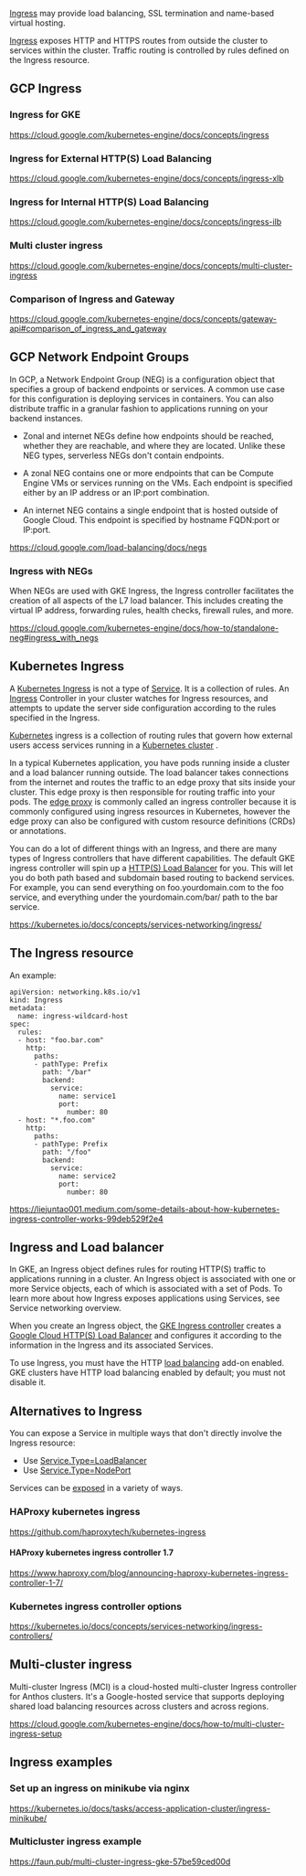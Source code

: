 

[Ingress](https://kubernetes.io/docs/concepts/services-networking/ingress/) may provide load balancing, SSL termination and name-based virtual hosting.

[Ingress](https://cloud.google.com/kubernetes-engine/docs/concepts/ingress) exposes HTTP and HTTPS routes from outside the cluster to services within the cluster. Traffic routing is controlled by rules defined on the Ingress resource.



## GCP Ingress

### Ingress for GKE

https://cloud.google.com/kubernetes-engine/docs/concepts/ingress


### Ingress for External HTTP(S) Load Balancing


https://cloud.google.com/kubernetes-engine/docs/concepts/ingress-xlb


### Ingress for Internal HTTP(S) Load Balancing

https://cloud.google.com/kubernetes-engine/docs/concepts/ingress-ilb


### Multi cluster ingress

https://cloud.google.com/kubernetes-engine/docs/concepts/multi-cluster-ingress


### Comparison of Ingress and Gateway

https://cloud.google.com/kubernetes-engine/docs/concepts/gateway-api#comparison_of_ingress_and_gateway


## GCP Network Endpoint Groups

In GCP, a Network Endpoint Group (NEG) is a configuration object that specifies a group of backend endpoints or services. 
A common use case for this configuration is deploying services in containers.
You can also distribute traffic in a granular fashion to applications running on your backend instances.

* Zonal and internet NEGs define how endpoints should be reached, whether they are reachable, and where they are located. Unlike these NEG types, serverless NEGs don't contain endpoints.

* A zonal NEG contains one or more endpoints that can be Compute Engine VMs or services running on the VMs. Each endpoint is specified either by an IP address or an IP:port combination.

* An internet NEG contains a single endpoint that is hosted outside of Google Cloud. This endpoint is specified by hostname FQDN:port or IP:port.

https://cloud.google.com/load-balancing/docs/negs

### Ingress with NEGs

When NEGs are used with GKE Ingress, the Ingress controller facilitates the creation of all aspects of the L7 load balancer. This includes creating the virtual IP address, forwarding rules, health checks, firewall rules, and more.

https://cloud.google.com/kubernetes-engine/docs/how-to/standalone-neg#ingress_with_negs

## Kubernetes Ingress

A [Kubernetes Ingress](  https://kubernetes.io/docs/concepts/services-networking/ingress/ ) is not a type of [Service](  https://kubernetes.io/docs/concepts/services-networking/service/ ). It is a collection of rules. An [Ingress](   https://blog.getambassador.io/kubernetes-ingress-nodeport-load-balancers-and-ingress-controllers-6e29f1c44f2d) Controller in your cluster watches for Ingress resources, and attempts to update the server side configuration according to the rules specified in the Ingress.

[Kubernetes](Kubernetes) ingress is a collection of routing rules that govern how external users access services running in a [Kubernetes cluster](https://www.getambassador.io/docs/edge-stack/latest/topics/concepts/kubernetes-network-architecture/  
) .

In a typical Kubernetes application, you have pods running inside a cluster and a load balancer running outside. The load balancer takes connections from the internet and routes the traffic to an edge proxy that sits inside your cluster. This edge proxy is then responsible for routing traffic into your pods. The [edge proxy](https://www.getambassador.io/docs/edge-stack/latest/topics/concepts/kubernetes-network-architecture/#edge-proxy--ingress-controller) is commonly called an ingress controller because it is commonly configured using ingress resources in Kubernetes, however the edge proxy can also be configured with custom resource definitions (CRDs) or annotations.


You can do a lot of different things with an Ingress, and there are many types of Ingress controllers that have different capabilities.
The default GKE ingress controller will spin up a [HTTP(S) Load Balancer](https://cloud.google.com/compute/docs/load-balancing/http/) for you. This will let you do both path based and subdomain based routing to backend services. For example, you can send everything on foo.yourdomain.com to the foo service, and everything under the yourdomain.com/bar/ path to the bar service.

https://kubernetes.io/docs/concepts/services-networking/ingress/

## The Ingress resource 

An example:

```
apiVersion: networking.k8s.io/v1
kind: Ingress
metadata:
  name: ingress-wildcard-host
spec:
  rules:
  - host: "foo.bar.com"
    http:
      paths:
      - pathType: Prefix
        path: "/bar"
        backend:
          service:
            name: service1
            port:
              number: 80
  - host: "*.foo.com"
    http:
      paths:
      - pathType: Prefix
        path: "/foo"
        backend:
          service:
            name: service2
            port:
              number: 80
```



https://liejuntao001.medium.com/some-details-about-how-kubernetes-ingress-controller-works-99deb529f2e4


## Ingress and Load balancer

In GKE, an Ingress object defines rules for routing HTTP(S) traffic to applications running in a cluster. An Ingress object is associated with one or more Service objects, each of which is associated with a set of Pods. To learn more about how Ingress exposes applications using Services, see Service networking overview.

When you create an Ingress object, the [GKE Ingress controller](https://github.com/kubernetes/ingress-gce) creates a [Google Cloud HTTP(S) Load Balancer](https://cloud.google.com/load-balancing/docs/https) and configures it according to the information in the Ingress and its associated Services.

To use Ingress, you must have the HTTP [load balancing](Load-Balancer) add-on enabled. GKE clusters have HTTP load balancing enabled by default; you must not disable it.



## Alternatives to Ingress


You can expose a Service in multiple ways that don't directly involve the Ingress resource:

* Use [Service.Type=LoadBalancer](https://kubernetes.io/docs/concepts/services-networking/service/#loadbalancer)
* Use [Service.Type=NodePort](https://kubernetes.io/docs/concepts/services-networking/service/#nodeport)


Services can be [exposed](ClusterIP,-Ingress,-NodePort,-Load-Balancer) in a variety of ways.


### HAProxy kubernetes ingress

https://github.com/haproxytech/kubernetes-ingress

#### HAProxy kubernetes ingress controller 1.7

https://www.haproxy.com/blog/announcing-haproxy-kubernetes-ingress-controller-1-7/

### Kubernetes ingress controller options

https://kubernetes.io/docs/concepts/services-networking/ingress-controllers/

## Multi-cluster ingress

Multi-cluster Ingress (MCI) is a cloud-hosted multi-cluster Ingress controller for Anthos clusters. It's a Google-hosted service that supports deploying shared load balancing resources across clusters and across regions.

https://cloud.google.com/kubernetes-engine/docs/how-to/multi-cluster-ingress-setup

## Ingress examples

### Set up an ingress on minikube via nginx

https://kubernetes.io/docs/tasks/access-application-cluster/ingress-minikube/

### Multicluster ingress example

https://faun.pub/multi-cluster-ingress-gke-57be59ced00d
